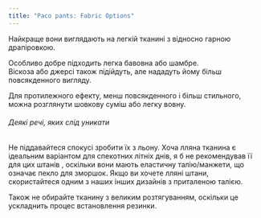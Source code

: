 ```yaml
---
title: "Paco pants: Fabric Options"
---
```


Найкраще вони виглядають на легкій тканині з відносно гарною драпіровкою.

Особливо добре підходить легка бавовна або шамбре.  
Віскоза або джерсі також підійдуть, але нададуть йому більш повсякденного вигляду.

Для протилежного ефекту, менш повсякденного і більш стильного, можна розглянути шовкову суміш або легку вовну.

<Tip>

###### Деякі речі, яких слід уникати

Не піддавайтеся спокусі зробити їх з льону.
Хоча лляна тканина є ідеальним варіантом для спекотних літніх днів, я б не рекомендував її для цих штанів
, оскільки вони мають еластичну талію/манжети, що означає пекло для зморшок.
Якщо ви хочете лляні штани, скористайтеся одним з наших інших дизайнів з приталеною талією.

Також не обирайте тканину з великим розтягуванням, оскільки це ускладнить процес встановлення резинки.

</Tip>
